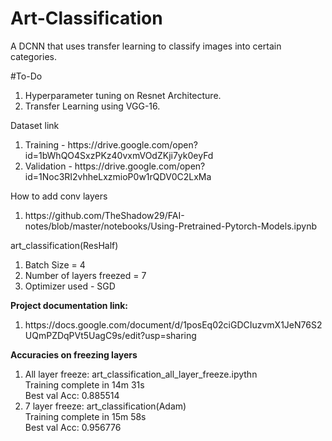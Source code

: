 # Art-Classification
A DCNN that uses transfer learning to classify images into certain categories.

#To-Do
<ol>
  <li>Hyperparameter tuning on Resnet Architecture. </li>
  <li>Transfer Learning using VGG-16.</li>
</ol>

Dataset link
<ol>
  <li>Training - https://drive.google.com/open?id=1bWhQO4SxzPKz40vxmVOdZKji7yk0eyFd</li>
  <li>Validation - https://drive.google.com/open?id=1Noc3RI2vhheLxzmioP0w1rQDV0C2LxMa</li>
</ol>


How to add conv layers
<ol>
  <li>https://github.com/TheShadow29/FAI-notes/blob/master/notebooks/Using-Pretrained-Pytorch-Models.ipynb</li>
</ol>

art_classification(ResHalf)

<ol>
  <li>
    Batch Size = 4
  </li>
  <li>
    Number of layers freezed = 7
  </li>
  <li>
    Optimizer used -  SGD 
  </li>
 </ol>
 
<b>Project documentation link:</b>
<ol>
  <li> https://docs.google.com/document/d/1posEq02ciGDCIuzvmX1JeN76S2UQmPZDqPVt5UagC9s/edit?usp=sharing </li>
</ol>


<b> Accuracies on freezing layers</b>
<ol>
  <li>All layer freeze: art_classification_all_layer_freeze.ipythn <br/>
Training complete in 14m 31s<br/>
Best val Acc: 0.885514
</li>
  
   <li>7 layer freeze: art_classification(Adam) <br/>
Training complete in 15m 58s<br/>
Best val Acc: 0.956776</li>
<ol>
